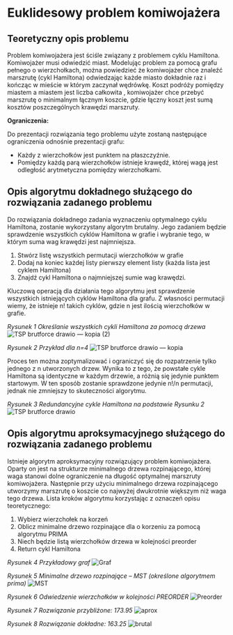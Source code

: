 # Euklidesowy problem komiwojażera


## Teoretyczny opis problemu

Problem komiwojażera jest ściśle związany z problemem cyklu Hamiltona. Komiwojażer musi odwiedzić miast. Modelując problem za pomocą grafu pełnego o wierzchołkach, można powiedzieć że komiwojażer chce znaleźć marszrutę (cykl Hamiltona) odwiedzając każde miasto dokładnie raz i kończąc w mieście w którym zaczynał wędrówkę. Koszt podróży pomiędzy miastem a miastem jest liczba całkowita , komiwojażer chce przebyć marszrutę o minimalnym łącznym koszcie, gdzie łączny koszt jest sumą kosztów poszczególnych krawędzi marszruty.

**Ograniczenia:**

Do prezentacji rozwiązania tego problemu użyte zostaną następujące ograniczenia odnośnie prezentacji grafu:

- Każdy z wierzchołków jest punktem na płaszczyźnie.
- Pomiędzy każdą parą wierzchołków istnieje krawędź, której wagą jest odległość arytmetyczna pomiędzy wierzchołkami.


## Opis algorytmu dokładnego służącego do rozwiązania zadanego problemu

Do rozwiązania dokładnego zadania wyznaczeniu optymalnego cyklu Hamiltona, zostanie wykorzystany algorytm brutalny. Jego zadaniem będzie sprawdzenie wszystkich cyklów Hamiltona w grafie i wybranie tego, w którym suma wag krawędzi jest najmniejsza.

1. Stwórz listę wszystkich permutacji wierzchołków w grafie
2. Dodaj na koniec każdej listy pierwszy element listy (każda lista jest cyklem Hamiltona)
3. Znajdź cykl Hamiltona o najmniejszej sumie wag krawędzi.

Kluczową operacją dla działania tego algorytmu jest sprawdzenie wszystkich istniejących cyklów Hamiltona dla grafu. Z własności permutacji wiemy, że istnieje n! takich cyklów, gdzie n jest ilością wierzchołków w grafie.

_Rysunek 1 Określanie wszystkich cykli Hamiltona za pomocą drzewa_
![TSP brutforce drawio — kopia (2)](https://user-images.githubusercontent.com/71324202/167785708-fe63a9b0-cc21-49d8-803e-9dd4b975fd0d.png)

_Rysunek 2 Przykład dla n=4_
![TSP brutforce drawio — kopia](https://user-images.githubusercontent.com/71324202/167785710-a964d154-eaa6-4774-916c-1f70c9c9df77.png)


Proces ten można zoptymalizować i ograniczyć się do rozpatrzenie tylko jednego z n utworzonych drzew. Wynika to z tego, że powstałe cykle Hamiltona są identyczne w każdym drzewie, a różnią się jedynie punktem startowym. W ten sposób zostanie sprawdzone jedynie n!/n permutacji, jednak nie zmniejszy to skuteczności algorytmu.

_Rysunek 3 Redundancyjne cykle Hamiltona na podstawie Rysunku 2_
![TSP brutforce drawio](https://user-images.githubusercontent.com/71324202/167785712-df7990f2-fb3e-46e5-9721-cd67abc45cb3.png)



## Opis algorytmu aproksymacyjnego służącego do rozwiązania zadanego problemu

Istnieje algorytm aproksymacyjny rozwiązujący problem komiwojażera. Oparty on jest na strukturze minimalnego drzewa rozpinającego, której waga stanowi dolne ograniczenie na długość optymalnej marszruty komiwojażera. Następnie przy użyciu minimalnego drzewa rozpinającego utworzymy marszrutę o koszcie co najwyżej dwukrotnie większym niż waga tego drzewa. Lista kroków algorytmu korzystając z oznaczeń opisu teoretycznego:

1. Wybierz wierzchołek na korzeń
2. Oblicz minimalne drzewo rozpinające dla o korzeniu za pomocą algorytmu PRIMA
3. Niech będzie listą wierzchołków drzewa w kolejności preorder
4. Return cykl Hamiltona

_Rysunek 4 Przykładowy graf_
![Graf](https://user-images.githubusercontent.com/71324202/167785482-c0426b96-8608-475f-92ac-acf20b336cc6.png)

_Rysunek 5 Minimalne drzewo rozpinające – MST (określone algorytmem prima)_
![MST](https://user-images.githubusercontent.com/71324202/167785489-b1c29e09-ee80-46d5-9039-87565a70e37e.png)


_Rysunek 6 Odwiedzenie wierzchołków w kolejności PREORDER_
![Preorder](https://user-images.githubusercontent.com/71324202/167785498-fef5d374-0cff-48a7-9f0a-f95b1840699d.png)


_Rysunek 7 Rozwiązanie przybliżone: 173.95_
![aprox](https://user-images.githubusercontent.com/71324202/167785472-1329666d-9eee-40e9-91e3-4cc348026056.png)


_Rysunek 8 Rozwiązanie dokładne: 163.25_
![brutal](https://user-images.githubusercontent.com/71324202/167785478-a712ca01-29ca-4d9a-adc6-4729112559d8.png)


